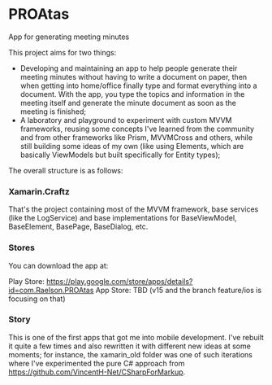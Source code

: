 # PROAtas
App for generating meeting minutes

This project aims for two things:

- Developing and maintaining an app to help people generate their meeting minutes without having to write a document on paper, then when getting into home/office finally type and format everything into a document. With the app, you type the topics and information in the meeting itself and generate the minute document as soon as the meeting is finished;
- A laboratory and playground to experiment with custom MVVM frameworks, reusing some concepts I've learned from the community and from other frameworks like Prism, MVVMCross and others, while still building some ideas of my own (like using Elements, which are basically ViewModels but built specifically for Entity types);

The overall structure is as follows:

### Xamarin.Craftz

That's the project containing most of the MVVM framework, base services (like the LogService) and base implementations for BaseViewModel, BaseElement, BasePage, BaseDialog, etc.

### Stores

You can download the app at:

Play Store: https://play.google.com/store/apps/details?id=com.Raelson.PROAtas
App Store: TBD (v15 and the branch feature/ios is focusing on that)

### Story

This is one of the first apps that got me into mobile development. I've rebuilt it quite a few times and also rewritten it with different new ideas at some moments; for instance, the xamarin_old folder was one of such iterations where I've experimented the pure C# approach from https://github.com/VincentH-Net/CSharpForMarkup.
